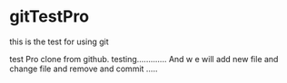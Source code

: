 # gitTestPro
this is the test for using git

test Pro clone from github.
testing.............
And w e will add new file and change file and remove and commit .....
